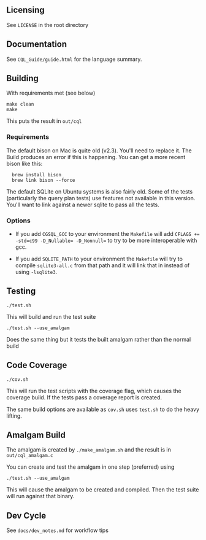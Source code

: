 ## Licensing

See `LICENSE` in the root directory

## Documentation

See `CQL_Guide/guide.html` for the language summary.

## Building

With requirements met (see below)

```
make clean
make
```

This puts the result in `out/cql`


### Requirements
The default bison on Mac is quite old (v2.3).  You'll need to replace it. The Build
produces an error if this is happening.  You can get a more recent bison like this:

```
  brew install bison
  brew link bison --force
```

The default SQLite on Ubuntu systems is also fairly old.  Some of the tests (particularly
the query plan tests) use features not available in this version.  You'll want to link
against a newer sqlite to pass all the tests.

### Options

* If you add `CGSQL_GCC` to your environment the `Makefile` will add `CFLAGS += -std=c99 -D_Nullable= -D_Nonnull=`
to try to be more interoperable with gcc.

* If you add `SQLITE_PATH` to your environment the `Makefile` will try to compile `sqlite3-all.c` from that path
and it will link that in instead of using `-lsqlite3`.

## Testing

```
./test.sh
```

This will build and run the test suite

```
./test.sh --use_amalgam
```

Does the same thing but it tests the built amalgam rather than the normal build

## Code Coverage

```
./cov.sh
```

This will run the test scripts with the coverage flag, which causes the coverage build.
If the tests pass a coverage report is created.

The same build options are available as `cov.sh` uses `test.sh` to do the heavy lifting.

## Amalgam Build

The amalgam is created by `./make_amalgam.sh` and the result is in `out/cql_amalgam.c`

You can create and test the amalgam in one step (preferred) using

```
./test.sh --use_amalgam
```

This will cause the amalgam to be created and compiled.  Then the test suite will run against that binary.

## Dev Cycle

See `docs/dev_notes.md` for workflow tips
